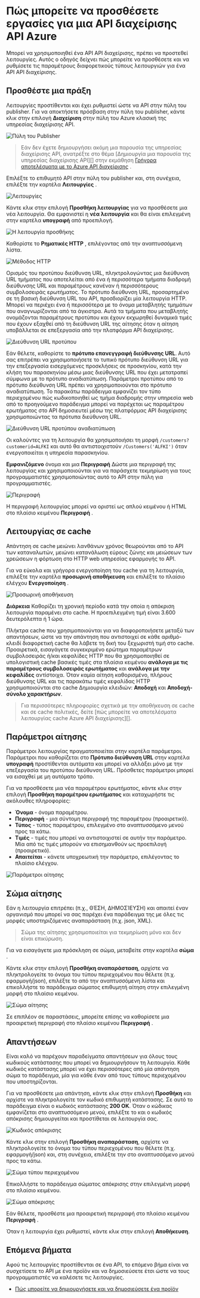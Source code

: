 <properties 
    pageTitle="Πώς μπορείτε να προσθέσετε εργασίες για μια API διαχείρισης API Azure | Microsoft Azure" 
    description="Μάθετε πώς μπορείτε να προσθέσετε λειτουργίες API Azure API διαχείρισης." 
    services="api-management" 
    documentationCenter="" 
    authors="steved0x" 
    manager="erikre" 
    editor=""/>

<tags 
    ms.service="api-management" 
    ms.workload="mobile" 
    ms.tgt_pltfrm="na" 
    ms.devlang="na" 
    ms.topic="article" 
    ms.date="10/25/2016" 
    ms.author="sdanie"/>

# <a name="how-to-add-operations-to-an-api-in-azure-api-management"></a>Πώς μπορείτε να προσθέσετε εργασίες για μια API διαχείρισης API Azure

Μπορεί να χρησιμοποιηθεί ένα API API διαχείρισης, πρέπει να προστεθεί λειτουργίες. Αυτός ο οδηγός δείχνει πώς μπορείτε να προσθέσετε και να ρυθμίσετε τις παραμέτρους διαφορετικούς τύπους λειτουργιών για ένα API API διαχείρισης.

## <a name="add-operation"> </a>Προσθέστε μια πράξη

Λειτουργίες προστίθενται και έχει ρυθμιστεί ώστε να API στην πύλη του publisher. Για να αποκτήσετε πρόσβαση στην πύλη του publisher, κάντε κλικ στην επιλογή **Διαχείριση** στην πύλη του Azure κλασική της υπηρεσίας διαχείρισης API.

![Πύλη του Publisher][api-management-management-console]

>Εάν δεν έχετε δημιουργήσει ακόμη μια παρουσία της υπηρεσίας διαχείρισης API, ανατρέξτε στο θέμα [Δημιουργία μια παρουσία της υπηρεσίας διαχείρισης API][] στην εκμάθηση [Γρήγορα αποτελέσματα με το Azure API διαχείρισης][] .

Επιλέξτε το επιθυμητό API στην πύλη του publisher και, στη συνέχεια, επιλέξτε την καρτέλα **Λειτουργίες** . 

![Λειτουργίες][api-management-operations]

Κάντε κλικ στην επιλογή **Προσθήκη λειτουργίας** για να προσθέσετε μια νέα λειτουργία. Θα εμφανιστεί η **νέα λειτουργία** και θα είναι επιλεγμένη στην καρτέλα **υπογραφή** από προεπιλογή.

![Η λειτουργία προσθήκης][api-management-add-operation]

Καθορίστε το **Ρηματικές HTTP** , επιλέγοντας από την αναπτυσσόμενη λίστα.

![Μέθοδος HTTP][api-management-http-method]

<a name="url-template"></a>

Ορισμός του προτύπου διεύθυνση URL, πληκτρολογώντας μια διεύθυνση URL τμήματος που αποτελείται από ένα ή περισσότερα τμήματα διαδρομή διεύθυνσης URL και παραμέτρους κανέναν ή περισσότερους συμβολοσειράς ερωτήματος. Το πρότυπο διεύθυνση URL, προσαρτημένο σε τη βασική διεύθυνση URL του API, προσδιορίζει μία λειτουργία HTTP. Μπορεί να περιέχει ένα ή περισσότερα με το όνομα μεταβλητής τμημάτων που αναγνωρίζονται από τα άγκιστρα. Αυτά τα τμήματα που μεταβλητής ονομάζονται παραμέτρους προτύπου και έχουν εκχωρηθεί δυναμικά τιμές που έχουν εξαχθεί από τη διεύθυνση URL της αίτησης όταν η αίτηση υποβάλλεται σε επεξεργασία από την πλατφόρμα API διαχείρισης.

![Διεύθυνση URL προτύπου][api-management-url-template]

<a name="rewrite-url-template"></a>

Εάν θέλετε, καθορίστε το **πρότυπο επανεγγραφή διεύθυνσης URL**. Αυτό σας επιτρέπει να χρησιμοποιήσετε το τυπικό πρότυπο διεύθυνση URL για την επεξεργασία εισερχόμενες προσκλήσεις σε προσκηνίου, κατά την κλήση του παρασκηνίου μέσω μιας διεύθυνσης URL που έχει μετατραπεί σύμφωνα με το πρότυπο αναδιατύπωση. Παράμετροι προτύπου από το πρότυπο διεύθυνση URL πρέπει να χρησιμοποιούνται στο πρότυπο αναδιατύπωση. Το παρακάτω παράδειγμα εμφανίζει τον τύπο περιεχομένου πώς κωδικοποιηθεί ως τμήμα διαδρομής στην υπηρεσία web από το προηγούμενο παράδειγμα μπορεί να παρέχεται ως παραμέτρου ερωτήματος στο API δημοσιευτεί μέσω της πλατφόρμας API διαχείρισης χρησιμοποιώντας τα πρότυπα διεύθυνση URL.

![Διεύθυνση URL προτύπου αναδιατύπωση][api-management-url-template-rewrite]

Οι καλούντες για τη λειτουργία θα χρησιμοποιήσει τη μορφή `/customers?customerid=ALFKI` και αυτό θα αντιστοιχιστούν `/Customers('ALFKI')` όταν ενεργοποιείται η υπηρεσία παρασκηνίου.


**Εμφανιζόμενο** όνομα και μια **Περιγραφή** Δώστε μια περιγραφή της λειτουργίας και χρησιμοποιούνται για να παράσχετε τεκμηρίωση για τους προγραμματιστές χρησιμοποιώντας αυτό το API στην πύλη για προγραμματιστές.

![Περιγραφή][api-management-description]

Η περιγραφή λειτουργίας μπορεί να οριστεί ως απλού κειμένου ή HTML στο πλαίσιο κειμένου **Περιγραφή** .

## <a name="operation-caching"> </a>Λειτουργίας σε cache

Απάντηση σε cache μειώνει λανθάνων χρόνος θεωρούνται από το API των καταναλωτών, μειώνει κατανάλωση εύρους ζώνης και μειώσεων των χρεώσεων η φόρτωση στο HTTP web υπηρεσίας εφαρμογής το API. 

Για να εύκολα και γρήγορα ενεργοποίηση του cache για τη λειτουργία, επιλέξτε την καρτέλα **προσωρινή αποθήκευση** και επιλέξτε το πλαίσιο ελέγχου **Ενεργοποίηση** .

![Προσωρινή αποθήκευση][api-management-caching-tab]

**Διάρκεια** Καθορίζει τη χρονική περίοδο κατά την οποία η απόκριση λειτουργία παραμένει στο cache. Η προεπιλεγμένη τιμή είναι 3.600 δευτερόλεπτα ή 1 ώρα.

Πλήκτρα cache που χρησιμοποιούνται για να διαφοροποιήσετε μεταξύ των απαντήσεων, ώστε να την απάντηση που αντιστοιχεί σε κάθε αριθμό-κλειδί διαφορετική cache θα λάβετε τη δική του ξεχωριστή τιμή στο cache. Προαιρετικά, εισαγάγετε συγκεκριμένο ερώτημα παραμέτρων συμβολοσειράς ή/και κεφαλίδες HTTP που θα χρησιμοποιηθεί σε υπολογιστική cache βασικές τιμές στα πλαίσια κειμένου **ανάλογα με τις παραμέτρους συμβολοσειράς ερωτήματος** και **ανάλογα με την κεφαλίδες** αντίστοιχα. Όταν καμία αίτηση καθορισμένο, πλήρους διεύθυνσης URL και τις παρακάτω τιμές κεφαλίδας HTTP χρησιμοποιούνται στο cache Δημιουργία κλειδιών: **Αποδοχή** και **Αποδοχή-σύνολο χαρακτήρων**.

>Για περισσότερες πληροφορίες σχετικά με την αποθήκευση σε cache και σε cache πολιτικές, δείτε [πώς μπορείτε να αποτελέσματα λειτουργίας cache Azure API διαχείρισης][].


## <a name="request-parameters"> </a>Παράμετροι αίτησης

Παράμετροι λειτουργίας πραγματοποιείται στην καρτέλα παράμετροι. Παράμετροι που καθορίζεται στο **Πρότυπο διεύθυνση URL** στην καρτέλα **υπογραφή** προστίθενται αυτόματα και μπορεί να αλλάξει μόνο με την επεξεργασία του προτύπου διεύθυνση URL. Πρόσθετες παράμετροι μπορεί να εισαχθεί με μη αυτόματο τρόπο.

Για να προσθέσετε μια νέα παραμέτρου ερωτήματος, κάντε κλικ στην επιλογή **Προσθήκη παραμέτρου ερωτήματος** και καταχωρήστε τις ακόλουθες πληροφορίες:

-   **Όνομα** - όνομα παραμέτρου.
-   **Περιγραφή** - μια σύντομη περιγραφή της παραμέτρου (προαιρετικό).
-   **Τύπος** - τύπος παραμέτρου, επιλεγμένο στο αναπτυσσόμενο μενού προς τα κάτω.
-   **Τιμές** - τιμές που μπορεί να αντιστοιχιστεί σε αυτήν την παράμετρο. Μία από τις τιμές μπορούν να επισημανθούν ως προεπιλογή (προαιρετικό).
-   **Απαιτείται** - κάνετε υποχρεωτική την παράμετρο, επιλέγοντας το πλαίσιο ελέγχου. 

![Παράμετροι αίτησης][api-management-request-parameters]

## <a name="request-body"> </a>Σώμα αίτησης

Εάν η λειτουργία επιτρέπει (π.χ., ΘΈΣΗ, ΔΗΜΟΣΊΕΥΣΗ) και απαιτεί έναν οργανισμό που μπορεί να σας παρέχει ένα παράδειγμα της με όλες τις μορφές υποστηριζόμενες αναπαράσταση (π.χ. json, XML). 

>Σώμα της αίτησης χρησιμοποιείται για τεκμηρίωση μόνο και δεν είναι επικύρωση.

Για να εισαγάγετε μια πρόσκληση σε σώμα, μεταβείτε στην καρτέλα **σώμα** .

Κάντε κλικ στην επιλογή **Προσθήκη αναπαράσταση**, αρχίστε να πληκτρολογείτε το όνομα του τύπου περιεχομένου που θέλετε (π.χ. εφαρμογή/json), επιλέξτε το από την αναπτυσσόμενη λίστα και επικολλήστε το παράδειγμα σώματος επιθυμητή αίτηση στην επιλεγμένη μορφή στο πλαίσιο κειμένου. 

![Σώμα αίτησης][api-management-request-body]

Σε επιπλέον σε παραστάσεις, μπορείτε επίσης να καθορίσετε μια προαιρετική περιγραφή στο πλαίσιο κειμένου **Περιγραφή** .

## <a name="responses"> </a>Απαντήσεων

Είναι καλό να παρέχουν παραδείγματα απαντήσεων για όλους τους κωδικούς κατάστασης που μπορεί να δημιουργήσουν τη λειτουργία. Κάθε κωδικός κατάστασης μπορεί να έχει περισσότερες από μία απάντηση σώμα το παράδειγμα, μία για κάθε έναν από τους τύπους περιεχομένου που υποστηρίζονται. 

Για να προσθέσετε μια απάντηση, κάντε κλικ στην επιλογή **Προσθήκη** και αρχίστε να πληκτρολογείτε τον κωδικό επιθυμητή κατάστασης. Σε αυτό το παράδειγμα είναι ο κωδικός κατάστασης **200 OK**. Όταν ο κώδικας εμφανίζεται στο αναπτυσσόμενο μενού, επιλέξτε το και ο κωδικός απόκρισης δημιουργείται και προστίθεται σε λειτουργία σας.

![Κωδικός απόκρισης][api-management-response-code]

Κάντε κλικ στην επιλογή **Προσθήκη αναπαράσταση**, αρχίστε να πληκτρολογείτε το όνομα του τύπου περιεχομένου που θέλετε (π.χ. εφαρμογή/json) και, στη συνέχεια, επιλέξτε την στο αναπτυσσόμενο μενού προς τα κάτω.

![Σώμα τύπου περιεχομένου][api-management-response-body-content-type]

Επικολλήστε το παράδειγμα σώματος απόκρισης στην επιλεγμένη μορφή στο πλαίσιο κειμένου. 

![Σώμα απόκρισης][api-management-response-body]

Εάν θέλετε, προσθέστε μια προαιρετική περιγραφή στο πλαίσιο κειμένου **Περιγραφή** .

Όταν η λειτουργία έχει ρυθμιστεί, κάντε κλικ στην επιλογή **Αποθήκευση**.


## <a name="next-steps"> </a>Επόμενα βήματα

Αφού τις λειτουργίες προστίθενται σε ένα API, το επόμενο βήμα είναι να συσχετίσετε το API με ένα προϊόν και να δημοσιεύσετε έτσι ώστε να τους προγραμματιστές να καλέσετε τις λειτουργίες.

-   [Πώς μπορείτε να δημιουργήσετε και να δημοσιεύσετε ένα προϊόν][]

[api-management-management-console]: ./media/api-management-howto-add-operations/api-management-management-console.png
[api-management-operations]: ./media/api-management-howto-add-operations/api-management-operations.png
[api-management-add-operation]: ./media/api-management-howto-add-operations/api-management-add-operation.png
[api-management-http-method]: ./media/api-management-howto-add-operations/api-management-http-method.png
[api-management-url-template]: ./media/api-management-howto-add-operations/api-management-url-template.png
[api-management-url-template-rewrite]: ./media/api-management-howto-add-operations/api-management-url-template-rewrite.png
[api-management-description]: ./media/api-management-howto-add-operations/api-management-description.png
[api-management-caching-tab]: ./media/api-management-howto-add-operations/api-management-caching-tab.png
[api-management-request-parameters]: ./media/api-management-howto-add-operations/api-management-request-parameters.png
[api-management-request-body]: ./media/api-management-howto-add-operations/api-management-request-body.png
[api-management-response-code]: ./media/api-management-howto-add-operations/api-management-response-code.png
[api-management-response-body-content-type]: ./media/api-management-howto-add-operations/api-management-response-body-content-type.png
[api-management-response-body]: ./media/api-management-howto-add-operations/api-management-response-body.png


[api-management-contoso-api]: ./media/api-management-howto-add-operations/api-management-contoso-api.png

[api-management-add-new-api]: ./media/api-management-howto-add-operations/api-management-add-new-api.png
[api-management-api-settings]: ./media/api-management-howto-add-operations/api-management-api-settings.png
[api-management-api-settings-credentials]: ./media/api-management-howto-add-operations/api-management-api-settings-credentials.png
[api-management-api-summary]: ./media/api-management-howto-add-operations/api-management-api-summary.png
[api-management-echo-operations]: ./media/api-management-howto-add-operations/api-management-echo-operations.png

[Add an operation]: #add-operation
[Operation caching]: #operation-caching
[Request parameters]: #request-parameters
[Request body]: #request-body
[Responses]: #responses
[Next steps]: #next-steps

[Γρήγορα αποτελέσματα με το Azure API διαχείρισης]: api-management-get-started.md
[Δημιουργήστε μια παρουσία της υπηρεσίας διαχείρισης API]: api-management-get-started.md#create-service-instance

[How to add operations to an API]: api-management-howto-add-operations.md
[Πώς μπορείτε να δημιουργήσετε και να δημοσιεύσετε ένα προϊόν]: api-management-howto-add-products.md
[Πώς να αποτελέσματα λειτουργίας cache Azure API διαχείρισης]: api-management-howto-cache.md